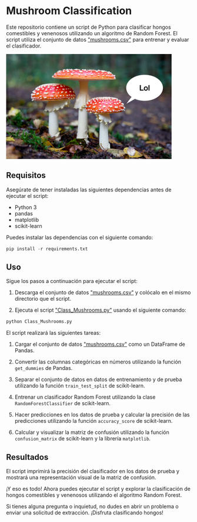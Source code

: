 # Mushroom Classification

Este repositorio contiene un script de Python para clasificar hongos comestibles y venenosos utilizando un algoritmo de Random Forest. El script utiliza el conjunto de datos ["mushrooms.csv"](mushrooms.csv) para entrenar y evaluar el clasificador.

![](450_1000.png)

## Requisitos

Asegúrate de tener instaladas las siguientes dependencias antes de ejecutar el script:

- Python 3
- pandas
- matplotlib
- scikit-learn

Puedes instalar las dependencias con el siguiente comando:

```python
pip install -r requirements.txt
```

## Uso

Sigue los pasos a continuación para ejecutar el script:

1. Descarga el conjunto de datos ["mushrooms.csv"](mushrooms.csv) y colócalo en el mismo directorio que el script.

2. Ejecuta el script ["Class_Mushrooms.py"](Class_Mushrooms.py) usando el siguiente comando:

```python
python Class_Mushrooms.py
```

El script realizará las siguientes tareas:

1. Cargar el conjunto de datos ["mushrooms.csv"](mushrooms.csv) como un DataFrame de Pandas.

2. Convertir las columnas categóricas en números utilizando la función `get_dummies` de Pandas.

3. Separar el conjunto de datos en datos de entrenamiento y de prueba utilizando la función `train_test_split` de scikit-learn.

4. Entrenar un clasificador Random Forest utilizando la clase `RandomForestClassifier` de scikit-learn.

5. Hacer predicciones en los datos de prueba y calcular la precisión de las predicciones utilizando la función `accuracy_score` de scikit-learn.

6. Calcular y visualizar la matriz de confusión utilizando la función `confusion_matrix` de scikit-learn y la librería `matplotlib`.

## Resultados

El script imprimirá la precisión del clasificador en los datos de prueba y mostrará una representación visual de la matriz de confusión.

¡Y eso es todo! Ahora puedes ejecutar el script y explorar la clasificación de hongos comestibles y venenosos utilizando el algoritmo Random Forest.

Si tienes alguna pregunta o inquietud, no dudes en abrir un problema o enviar una solicitud de extracción. ¡Disfruta clasificando hongos!
